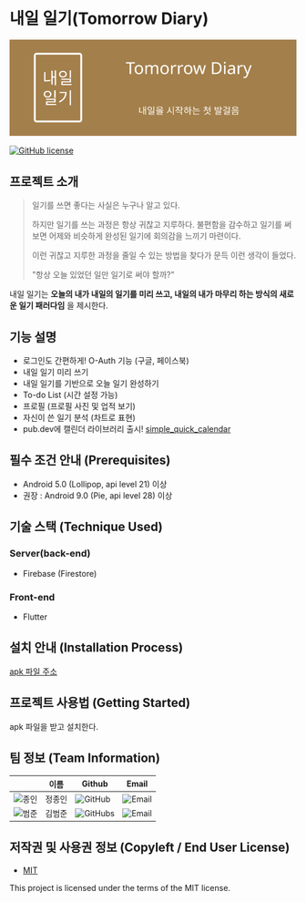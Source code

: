 
# 내일 일기(Tomorrow Diary)
![Logo](https://github.com/oddugi-can-do/app_TomorrowDiary_TomorrowDiary/blob/dev/Tomorrow_Diary_Banner.png)

[![GitHub license](https://img.shields.io/github/license/osamhack2021/app_TomorrowDiary_TomorrowDiary)](https://github.com/osamhack2021/app_TomorrowDiary_TomorrowDiary/blob/dev/LICENSE)

## 프로젝트 소개
>일기를 쓰면 좋다는 사실은 누구나 알고 있다. 
>
>하지만 일기를 쓰는 과정은 항상 귀찮고 지루하다. 불편함을 감수하고 일기를 써보면 어제와 비슷하게 완성된 일기에 회의감을 느끼기 마련이다. 
>
>이런 귀찮고 지루한 과정을 줄일 수 있는 방법을 찾다가 문득 이런 생각이 들었다.
>
> "항상 오늘 있었던 일만 일기로 써야 할까?"

내일 일기는 **오늘의 내가 내일의 일기를 미리 쓰고, 내일의 내가 마무리 하는 방식의 새로운 일기 패러다임** 을 제시한다.


## 기능 설명
 - 로그인도 간편하게! O-Auth 기능 (구글, 페이스북)
 - 내일 일기 미리 쓰기
 - 내일 일기를 기반으로 오늘 일기 완성하기
 - To-do List (시간 설정 가능)
 - 프로필 (프로필 사진 및 업적 보기)
 - 자신이 쓴 일기 분석 (차트로 표현)
 - pub.dev에 캘린더 라이브러리 출시! [simple_quick_calendar](https://pub.dev/packages/simple_quick_calendar)

## 필수 조건 안내 (Prerequisites)
* Android 5.0 (Lollipop, api level 21) 이상
* 권장 : Android 9.0 (Pie, api level 28) 이상

## 기술 스택 (Technique Used) 
### Server(back-end)
 -  Firebase (Firestore)
 
### Front-end
 -  Flutter

## 설치 안내 (Installation Process)
[apk 파일 주소](https://github.com/osamhack2021/app_TomorrowDiary_TomorrowDiary/blob/dev/tomorrow_diary/Tomorrow_Diary.apk)

## 프로젝트 사용법 (Getting Started)
apk 파일을 받고 설치한다.
 
## 팀 정보 (Team Information)
| |이름|Github|Email|
|--|--|--|--|
|![종인](https://user-images.githubusercontent.com/19565940/137631859-2f67882b-bde7-4e18-96f2-72bb422ebe93.png)|정종인|![GitHub](https://img.shields.io/badge/github-chongin12-A37F4B?style=social&logo=github)|![Email](https://img.shields.io/badge/email-chongin12%40gmail.com-A37F4B?style=social&logo=gmail)|
|![범준](https://user-images.githubusercontent.com/19565940/137631842-224adb5c-10fb-4644-87c9-ddf54d299391.png)|김범준|![GitHubs](https://img.shields.io/badge/github-sn0wd3er-A37F4B?style=social&logo=github)|![Email](https://img.shields.io/badge/email-joon951019%40gmail.com-A37F4B?style=social&logo=gmail)


## 저작권 및 사용권 정보 (Copyleft / End User License)
 * [MIT](https://github.com/osamhack2021/app_TomorrowDiary_TomorrowDiary/blob/dev/LICENSE)

This project is licensed under the terms of the MIT license.
